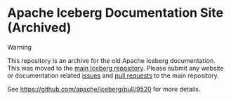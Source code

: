 <!--
  - Licensed to the Apache Software Foundation (ASF) under one
  - or more contributor license agreements.  See the NOTICE file
  - distributed with this work for additional information
  - regarding copyright ownership.  The ASF licenses this file
  - to you under the Apache License, Version 2.0 (the
  - "License"); you may not use this file except in compliance
  - with the License.  You may obtain a copy of the License at
  -
  -   http://www.apache.org/licenses/LICENSE-2.0
  -
  - Unless required by applicable law or agreed to in writing,
  - software distributed under the License is distributed on an
  - "AS IS" BASIS, WITHOUT WARRANTIES OR CONDITIONS OF ANY
  - KIND, either express or implied.  See the License for the
  - specific language governing permissions and limitations
  - under the License.
  -->

# Apache Iceberg Documentation Site (Archived)

> [!WARNING]  
> This repository is an archive for the old Apache Iceberg documentation. This was moved to the [main Iceberg repository](https://github.com/apache/iceberg/tree/main/site).
> Please submit any website or documentation related [issues](https://github.com/apache/iceberg/issues) and [pull requests](https://github.com/apache/iceberg/pulls) to the
> main repository.

See https://github.com/apache/iceberg/pull/9520 for more details.
